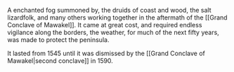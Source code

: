 A enchanted fog summoned by, the druids of coast and wood, the salt lizardfolk, and many others working together in the aftermath of the [[Grand Conclave of Mawakel]]. It came at great cost, and required endless vigilance along the borders, the weather, for much of the next fifty years, was made to protect the peninsula.

It lasted from 1545 until it was dismissed by the [[Grand Conclave of Mawakel|second conclave]] in 1590.